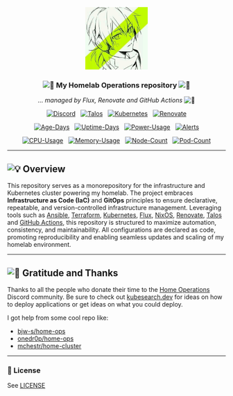 <div align="center">

<img src="https://github.com/soulwhisper/homelab-ops/blob/main/docs/_assets/logo.jpg?raw=true" width="144px" height="144px"/>

### <img src="https://fonts.gstatic.com/s/e/notoemoji/latest/1f680/512.gif" alt="🚀" width="16" height="16"> My Homelab Operations repository <img src="https://fonts.gstatic.com/s/e/notoemoji/latest/1f6a7/512.gif" alt="🚧" width="16" height="16">

_... managed by Flux, Renovate and GitHub Actions_ <img src="https://fonts.gstatic.com/s/e/notoemoji/latest/1f916/512.gif" alt="🤖" width="16" height="16">

</div>

<div align="center">

[![Discord](https://img.shields.io/discord/673534664354430999?style=for-the-badge&label&logo=discord&logoColor=white&color=blue)](https://discord.gg/homelab-operations)&nbsp;&nbsp;
[![Talos](https://img.shields.io/endpoint?url=https%3A%2F%2Fkromgo.noirprime.com%2Ftalos_version&style=for-the-badge&logo=talos&logoColor=white&color=blue&label=%20)](https://talos.dev)&nbsp;&nbsp;
[![Kubernetes](https://img.shields.io/endpoint?url=https%3A%2F%2Fkromgo.noirprime.com%2Fkubernetes_version&style=for-the-badge&logo=kubernetes&logoColor=white&color=blue&label=%20)](https://kubernetes.io)&nbsp;&nbsp;
[![Renovate](https://img.shields.io/github/actions/workflow/status/soulwhisper/renovate-config/schedule-renovate.yaml?branch=main&label=&logo=renovatebot&style=for-the-badge&color=blue)](https://github.com/soulwhisper/renovate-config/schedule-renovate.yaml)

</div>

<div align="center">

[![Age-Days](https://img.shields.io/endpoint?url=https%3A%2F%2Fkromgo.noirprime.com%2Fcluster_age_days&style=flat-square&label=Age)](https://github.com/kashalls/kromgo)&nbsp;&nbsp;
[![Uptime-Days](https://img.shields.io/endpoint?url=https%3A%2F%2Fkromgo.noirprime.com%2Fcluster_uptime_days&style=flat-square&label=Uptime)](https://github.com/kashalls/kromgo)&nbsp;&nbsp;
[![Power-Usage](https://img.shields.io/endpoint?url=https%3A%2F%2Fkromgo.noirprime.com%2Fcluster_power_usage&style=flat-square&label=Power)](https://github.com/kashalls/kromgo)&nbsp;&nbsp;
[![Alerts](https://img.shields.io/endpoint?url=https%3A%2F%2Fkromgo.noirprime.com%2Fcluster_alert_count&style=flat-square&label=Alerts)](https://github.com/kashalls/kromgo)

</div>

<div align="center">

[![CPU-Usage](https://img.shields.io/endpoint?url=https%3A%2F%2Fkromgo.noirprime.com%2Fcluster_cpu_usage&style=flat-square&label=CPU)](https://github.com/kashalls/kromgo)&nbsp;&nbsp;
[![Memory-Usage](https://img.shields.io/endpoint?url=https%3A%2F%2Fkromgo.noirprime.com%2Fcluster_memory_usage&style=flat-square&label=Memory)](https://github.com/kashalls/kromgo)&nbsp;&nbsp;
[![Node-Count](https://img.shields.io/endpoint?url=https%3A%2F%2Fkromgo.noirprime.com%2Fcluster_node_count&style=flat-square&label=Nodes)](https://github.com/kashalls/kromgo)&nbsp;&nbsp;
[![Pod-Count](https://img.shields.io/endpoint?url=https%3A%2F%2Fkromgo.noirprime.com%2Fcluster_pod_count&style=flat-square&label=Pods)](https://github.com/kashalls/kromgo)

</div>

---

## <img src="https://fonts.gstatic.com/s/e/notoemoji/latest/1f4a1/512.gif" alt="💡" width="20" height="20"> Overview

This repository serves as a monorepository for the infrastructure and Kubernetes cluster powering my homelab. The project embraces **Infrastructure as Code (IaC)** and **GitOps** principles to ensure declarative, repeatable, and version-controlled infrastructure management. Leveraging tools such as [Ansible](https://www.ansible.com/), [Terraform](https://www.terraform.io/), [Kubernetes](https://kubernetes.io/), [Flux](https://github.com/fluxcd/flux2), [NixOS](https://nixos.org/), [Renovate](https://github.com/renovatebot/renovate), [Talos](https://www.talos.dev) and [GitHub Actions](https://github.com/features/actions), this repository is structured to maximize automation, consistency, and maintainability. All configurations are declared as code, promoting reproducibility and enabling seamless updates and scaling of my homelab environment.

---

## <img src="https://fonts.gstatic.com/s/e/notoemoji/latest/1f64f/512.gif" alt="🙏" width="20" height="20"> Gratitude and Thanks

Thanks to all the people who donate their time to the [Home Operations](https://discord.gg/home-operations) Discord community. Be sure to check out [kubesearch.dev](https://kubesearch.dev/) for ideas on how to deploy applications or get ideas on what you could deploy.

I got help from some cool repo like:

- [bjw-s/home-ops](https://github.com/bjw-s/home-ops)
- [onedr0p/home-ops](https://github.com/onedr0p/home-ops)
- [mchestr/home-cluster](https://github.com/mchestr/home-cluster)

---

### 🔏 License

See [LICENSE](https://github.com/soulwhisper/homelab-ops/blob/main/LICENSE)
